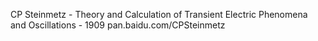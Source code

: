 CP Steinmetz - Theory and Calculation of Transient Electric Phenomena and Oscillations - 1909
pan.baidu.com/CPSteinmetz